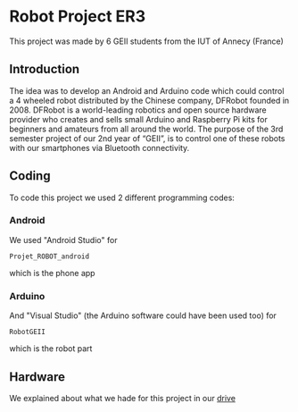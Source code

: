 # Robot Project ER3

This project was made by 6 GEII students from the IUT of Annecy (France)

## Introduction

The idea was to develop an Android and Arduino code which could control a 4 wheeled robot distributed by the Chinese company, DFRobot founded in 2008. DFRobot is a world-leading robotics and open source hardware provider who creates and sells small Arduino and Raspberry Pi kits for beginners and amateurs from all around the world.
The purpose of the 3rd semester project of our 2nd year of “GEII”, is to control one of these robots with our smartphones via Bluetooth connectivity.


## Coding
To code this project we used 2 different programming codes:
### Android
We used "Android Studio" for 
```
Projet_ROBOT_android
```
which is the phone app

### Arduino
And "Visual Studio" (the Arduino software could have been used too) for
```
RobotGEII
```
which is the robot part


## Hardware
We explained about what we hade for this project in our [drive](https://drive.google.com/open?id=1D5huaLAUc6L7YCDwuEYKyj4zuAJ_pIDJ)
